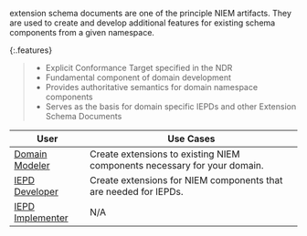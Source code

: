 extension schema documents are one of the principle NIEM artifacts. They are used to create and develop additional features for existing schema components from a given namespace.

{:.features}
>
> - Explicit Conformance Target specified in the NDR
> - Fundamental component of domain development
> - Provides authoritative semantics for domain namespace components
> - Serves as the basis for domain specific IEPDs and other Extension Schema Documents

| User | Use Cases |
| --------- | --------- |
| [Domain Modeler](/training/domain-modeler) | Create extensions to existing NIEM components necessary for your domain. |
| [IEPD Developer](/training/iepd-developer) | Create extensions for NIEM components that are needed for IEPDs. |
| [IEPD Implementer](/training/iepd-implementer) | N/A |
